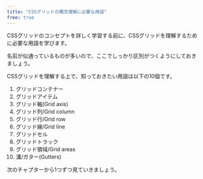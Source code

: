 ```yaml
---
title: "CSSグリッドの概念理解に必要な用語"
free: true
---
```


CSSグリッドのコンセプトを詳しく学習する前に、CSSグリッドを理解するために必要な用語を学びます。

名前が似通っているものが多いので、ここでしっかり区別がつくようにしておきましょう。

CSSグリッドを理解する上で、知っておきたい用語は以下の10個です。

1. グリッドコンテナー
2. グリッドアイテム
3. グリッド軸(Grid axis)
4. グリッド列/Grid column
5. グリッド行/Grid row
6. グリッド線/Grid line
7. グリッドセル
8. グリッドトラック
9. グリッド領域/Grid areas
10. 溝/ガター(Gutters)

次のチャプターから1つずつ見ていきましょう。